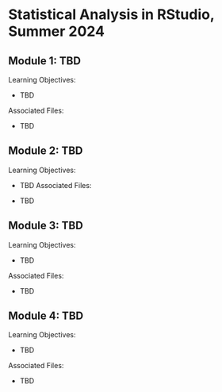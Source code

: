 # Statistical Analysis in RStudio, Summer 2024

## Module 1: TBD
Learning Objectives:

* TBD

Associated Files:

* TBD

## Module 2: TBD
Learning Objectives:

* TBD
Associated Files:

* TBD
## Module 3: TBD
Learning Objectives:

* TBD

Associated Files:

* TBD
## Module 4: TBD
Learning Objectives:

* TBD

Associated Files:

* TBD
